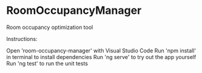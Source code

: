 # RoomOccupancyManager
Room occupancy optimization tool

Instructions:

Open 'room-occupancy-manager' with Visual Studio Code
Run 'npm install' in terminal to install dependencies
Run 'ng serve' to try out the app yourself
Run 'ng test' to run the unit tests